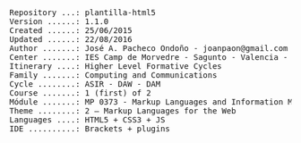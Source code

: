 <pre>
Repository ...: plantilla-html5
Version ......: 1.1.0
Created ......: 25/06/2015
Updated ......: 22/08/2016
Author .......: José A. Pacheco Ondoño - joanpaon@gmail.com
Center .......: IES Camp de Morvedre - Sagunto - Valencia - Spain
Itinerary ....: Higher Level Formative Cycles
Family .......: Computing and Communications
Cycle ........: ASIR - DAW - DAM
Course .......: 1 (first) of 2
Módule .......: MP 0373 - Markup Languages and Information Management Systems
Theme ........: 2 – Markup Languages for the Web
Languages ....: HTML5 + CSS3 + JS
IDE ..........: Brackets + plugins
<pre>